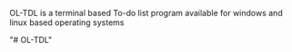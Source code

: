 OL-TDL is a terminal based To-do list program available for windows and linux based operating systems

"# OL-TDL" 
